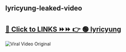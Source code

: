 
 ## lyricyung-leaked-video 

# <h2><a href="https://clipsfans.com/lyricyung&ref=git">🔗 Click to LINKS ⏩⏩ 👉 🟢 lyricyung </a></h2>

<a href="https://clipsfans.com/lyricyung&ref=git" rel="nofollow" data-target="animated-image.originalLink"><img src="https://i.ibb.co.com/xMMVF88/686577567.gif" alt="Viral Video Original" style="max-width: 100%; display: inline-block;" data-target="animated-image.originalImage"></a>
